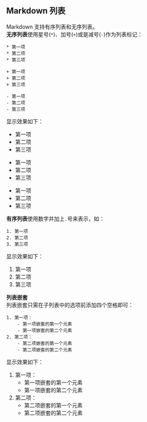 ## Markdown 列表  
Markdown 支持有序列表和无序列表。  
**无序列表**使用星号(`*`)、加号(`+`)或是减号(`-`)作为列表标记：  
```
* 第一项
* 第二项
* 第三项

+ 第一项
+ 第二项
+ 第三项

- 第一项
- 第二项
- 第三项
```  
显示效果如下：  
* 第一项
* 第二项
* 第三项

+ 第一项
+ 第二项
+ 第三项

- 第一项
- 第二项
- 第三项  

**有序列表**使用数字并加上`.`号来表示，如：  
```
1. 第一项
2. 第二项
3. 第三项
```  
显示效果如下：  
1. 第一项
2. 第二项
3. 第三项  

**列表嵌套**  
列表嵌套只需在子列表中的选项前添加四个空格即可：  
```
1. 第一项：
    - 第一项嵌套的第一个元素
    - 第一项嵌套的第二个元素
2. 第二项：
    - 第二项嵌套的第一个元素
    - 第二项嵌套的第二个元素
```  
显示效果如下：  
1. 第一项：
    - 第一项嵌套的第一个元素
    - 第一项嵌套的第二个元素
2. 第二项：
    - 第二项嵌套的第一个元素
    - 第二项嵌套的第二个元素